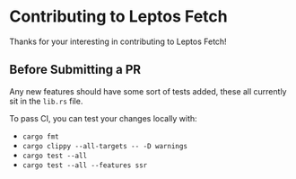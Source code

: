 # Contributing to Leptos Fetch

Thanks for your interesting in contributing to Leptos Fetch!

## Before Submitting a PR

Any new features should have some sort of tests added, these all currently sit in the `lib.rs` file.

To pass CI, you can test your changes locally with:
- `cargo fmt`
- `cargo clippy --all-targets -- -D warnings`
- `cargo test --all`
- `cargo test --all --features ssr`